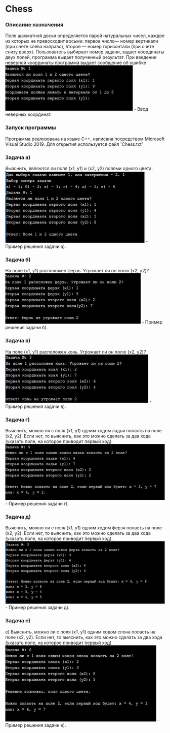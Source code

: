 # Chess

### Описание назначения
Поле шахматной доски определяется парой натуральных чисел, каждое из которых не превосходит восьми: первое число— номер вертикали (при счете слева направо), второе — номер горизонтали (при счете снизу вверх). Пользователь выбирает номер задачи, задает координаты двух полей, программа выдает полученный результат.
При введении неверной координаты программа выдает сообщение об ошибке
![alt text](oshibka.jpg "o") - Ввод неверных координат.

### Запуск программы
Программа реализована на языке С++, написана посредством Microsoft Visual Studio 2019. Для открытия используется файл 'Chess.txt'


### Задача а)
Выяснить, являются ли поля (х1, у1) и (х2, у2) полями одного цвета.
![alt text](1.jpg "а") - Пример решения задачи а).

### Задача б)
На поле (х1, у1) расположен ферзь. Угрожает ли он полю (х2, у2)?
![alt text](2.jpg "б") - Пример решения задачи б).

### Задача в)
На поле (х1, у1) расположен конь. Угрожает ли он полю (х2, у2)?
![alt text](3.jpg "в") - Пример решения задачи в).

### Задача г)
Выяснить, можно ли с поля (х1, у1) одним ходом ладьи попасть на поле (х2, у2). Если нет, то выяснить, как это можно сделать за два хода (указать поле, на которое приводит первый ход).
![alt text](4.jpg "г") - Пример решения задачи г).

### Задача д)
Выяснить, можно ли с поля (х1, у1) одним ходом ферзя попасть на поле (х2, у2). Если нет, то выяснить, как это можно сделать за два хода (указать поле, на которое приводит первый ход).
![alt text](5.jpg "д") - Пример решения задачи д).

### Задача е)
е) Выяснить, можно ли с поля (х1, у1) одним ходом слона попасть на поле (х2, у2). Если нет, то выяснить, как это можно сделать за два хода (указать поле, на которое приводит первый ход)
![alt text](6.jpg "е") - Пример решения задачи е).



